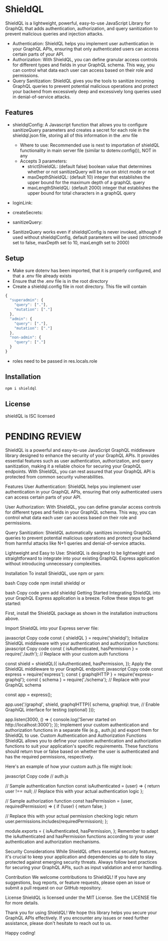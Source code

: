 # ShieldQL

ShieldQL is a lightweight, powerful, easy-to-use JavaScript Library for GraphQL that adds authentication, authorization, and query sanitization to prevent malicious queries and injection attacks.
- Authentication: ShieldQL helps you implement user authentication in your GraphQL APIs, ensuring that only authenticated users can access certain parts of your API.
- Authorization: With ShieldQL, you can define granular access controls for different types and fields in your GraphQL schema. This way, you can control what data each user can access based on their role and permissions.
- Query Sanitization: ShieldQL gives you the tools to sanitize incoming GraphQL queries to prevent potential malicious operations and protect your backend from excessively deep and excessively long queries used in  denial-of-service attacks.

## Features

- shieldqlConfig: A Javascript function that allows you to configure sanitizeQuery parameters and creates a secret for each role in the shieldql.json file, storing all of this information in the .env file
  - Where to use: Recommended use is next to importation of shieldQL functionality in main server file (similar to dotenv.config()), NOT in any  
  - Accepts 3 parameters: 
    - strictShieldQL: (default false) boolean value that determines whether or not sanitizeQuery will be run on strict mode or not
    - maxDepthShieldQL: (default 10) integer that establishes the upper bound for the maximum depth of a graphQL query
    - maxLengthShieldQL: (default 2000) integer that establishes the upper bound for total characters in a graphQL query
- loginLink: 
- createSecrets: 
- sanitizeQuery: 

- SanitizeQuery works even if shieldqlConfig is never invoked, although if used without shieldqlConfig, default parameters will be used (strictmode set to false, maxDepth set to 10, maxLength set to 2000)

## Setup
- Make sure dotenv has been imported, that it is properly configured, and that a .env file already exists
- Ensure that the .env file is in the root directory
- Create a shieldql.config file in root directory. This file will contain 

``` javascript
{
  "superadmin": {
    "query": ["."],
    "mutation": ["."]
  },
  "admin": {
    "query": ["."],
    "mutation": ["."]
  },
  "non-admin": {
    "query": ["."]
  }
}
```


- roles need to be passed in res.locals.role


## Installation

``` javascript
npm i shieldql
```

## License

shieldQL is ISC licensed

# PENDING REVIEW

ShieldQL is a powerful and easy-to-use JavaScript GraphQL middleware library designed to enhance the security of your GraphQL APIs. It provides essential features such as user authentication, authorization, and query sanitization, making it a reliable choice for securing your GraphQL endpoints. With ShieldQL, you can rest assured that your GraphQL API is protected from common security vulnerabilities.

Features
User Authentication: ShieldQL helps you implement user authentication in your GraphQL APIs, ensuring that only authenticated users can access certain parts of your API.

User Authorization: With ShieldQL, you can define granular access controls for different types and fields in your GraphQL schema. This way, you can control what data each user can access based on their role and permissions.

Query Sanitization: ShieldQL automatically sanitizes incoming GraphQL queries to prevent potential malicious operations and protect your backend from harmful attacks like N+1 queries and denial-of-service attacks.

Lightweight and Easy to Use: ShieldQL is designed to be lightweight and straightforward to integrate into your existing GraphQL Express application without introducing unnecessary complexities.

Installation
To install ShieldQL, use npm or yarn:

bash
Copy code
npm install shieldql
or

bash
Copy code
yarn add shieldql
Getting Started
Integrating ShieldQL into your GraphQL Express application is a breeze. Follow these steps to get started:

First, install the ShieldQL package as shown in the installation instructions above.

Import ShieldQL into your Express server file:

javascript
Copy code
const { shieldQL } = require('shieldql');
Initialize ShieldQL middleware with your authentication and authorization functions:
javascript
Copy code
const { isAuthenticated, hasPermission } = require('./auth'); // Replace with your custom auth functions

const shield = shieldQL({
  isAuthenticated,
  hasPermission,
});
Apply the ShieldQL middleware to your GraphQL endpoint:
javascript
Copy code
const express = require('express');
const { graphqlHTTP } = require('express-graphql');
const { schema } = require('./schema'); // Replace with your GraphQL schema

const app = express();

app.use('/graphql', shield, graphqlHTTP({
  schema,
  graphiql: true, // Enable GraphiQL interface for testing (optional)
}));

app.listen(3000, () => {
  console.log('Server started on http://localhost:3000');
});
Implement your custom authentication and authorization functions in a separate file (e.g., auth.js) and export them for ShieldQL to use.
Custom Authentication and Authorization Functions
ShieldQL allows you to define your custom authentication and authorization functions to suit your application's specific requirements. These functions should return true or false based on whether the user is authenticated and has the required permissions, respectively.

Here's an example of how your custom auth.js file might look:

javascript
Copy code
// auth.js

// Sample authentication function
const isAuthenticated = (user) => {
  return user !== null; // Replace this with your actual authentication logic
};

// Sample authorization function
const hasPermission = (user, requiredPermission) => {
  if (!user) {
    return false;
  }
  
  // Replace this with your actual permission checking logic
  return user.permissions.includes(requiredPermission);
};

module.exports = {
  isAuthenticated,
  hasPermission,
};
Remember to adapt the isAuthenticated and hasPermission functions according to your user authentication and authorization mechanisms.

Security Considerations
While ShieldQL offers essential security features, it's crucial to keep your application and dependencies up to date to stay protected against emerging security threats. Always follow best practices for securing your GraphQL APIs, such as input validation and error handling.

Contribution
We welcome contributions to ShieldQL! If you have any suggestions, bug reports, or feature requests, please open an issue or submit a pull request on our GitHub repository.

License
ShieldQL is licensed under the MIT License. See the LICENSE file for more details.

Thank you for using ShieldQL! We hope this library helps you secure your GraphQL APIs effectively. If you encounter any issues or need further assistance, please don't hesitate to reach out to us.

Happy coding!